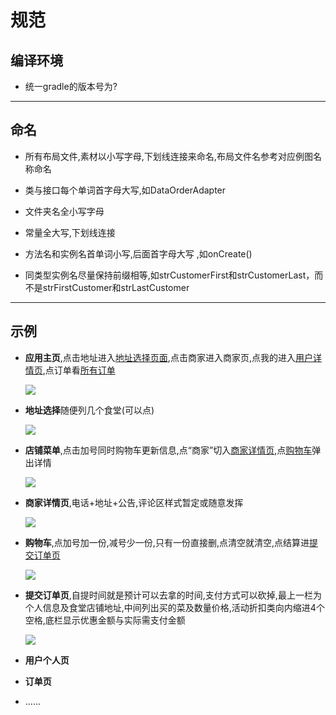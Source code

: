 # 规范  

## 编译环境

* 统一gradle的版本号为?

------
## 命名  

* 所有布局文件,素材以小写字母,下划线连接来命名,布局文件名参考对应例图名称命名  

* 类与接口每个单词首字母大写,如DataOrderAdapter  

* 文件夹名全小写字母  

* 常量全大写,下划线连接  

* 方法名和实例名首单词小写,后面首字母大写 ,如onCreate()  

* 同类型实例名尽量保持前缀相等,如strCustomerFirst和strCustomerLast，而不是strFirstCustomer和strLastCustomer  

------

## 示例  
* **应用主页**,点击地址进入[地址选择页面](),点击商家进入商家页,点我的进入[用户详情页](),点订单看[所有订单]()   

  ![](activity_main.png)

* **地址选择**随便列几个食堂(可以点)  

  ![](activity_address.png)
  
* **店铺菜单**,点击加号同时购物车更新信息,点“商家”切入[商家详情页](),点[购物车]()弹出详情  

  ![](activity_shop_food.png)
  
* **商家详情页**,电话+地址+公告,评论区样式暂定或随意发挥  

  ![](activity_shop_details.png)

* **购物车**,点加号加一份,减号少一份,只有一份直接删,点清空就清空,点结算进[提交订单页]()  

  ![](activity_shopping_car.png)

* **提交订单页**,自提时间就是预计可以去拿的时间,支付方式可以砍掉,最上一栏为个人信息及食堂店铺地址,中间列出买的菜及数量价格,活动折扣类向内缩进4个空格,底栏显示优惠金额与实际需支付金额  

  ![](activity_pushing_order.png)
  
* **用户个人页**  

* **订单页**  

* ……